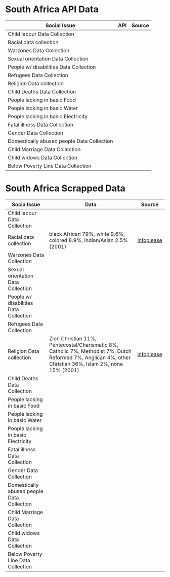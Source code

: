 # South Africa API Data
| Social Issue  |  API | Source |
|---|---|---|
| Child labour Data Collection |  |  |
| Racial data collection |  |  |
| Warzones Data Collection |  |  |
| Sexual orientation Data Collection|  |  |
| People w/ disabilities Data Collection |  |  |
| Refugees Data Collection |  |  |
| Religion Data collection |  |  |
| Child Deaths Data Collection |  |  |
| People lacking in basic Food |  |  |
| People lacking in basic Water |  |  |
| People lacking in basic Electricity |  |  |
| Fatal illness Data Collection |  |  |
| Gender Data Collection |  |  |
| Domestically abused people Data Collection |  |  |
| Child Marriage Data Collection |  |  |
| Child widows Data Collection |  |  |
| Below Poverty Line Data Collection |  |  |

# South Africa Scrapped Data
| Socia Issue  |  Data | Source | 
|---|---|---|
| Child labour Data Collection |  |  |
| Racial data collection | black African 79%, white 9.6%, colored 8.9%, Indian/Asian 2.5% (2001) | [infoplease](https://www.infoplease.com/ethnicity-and-race-countries) |
| Warzones Data Collection |  |  |
| Sexual orientation Data Collection|  |  |
| People w/ disabilities Data Collection |  |  |
| Refugees Data Collection |  |  |
| Religion Data collection | Zion Christian 11%, Pentecostal/Charismatic 8%, Catholic 7%, Methodist 7%, Dutch Reformed 7%, Anglican 4%, other Christian 36%, Islam 2%, none 15% (2001) | [infoplease](https://www.infoplease.com/world/countries/world-religions) |
| Child Deaths Data Collection |  |  |
| People lacking in basic Food |  |  |
| People lacking in basic Water |  |  |
| People lacking in basic Electricity |  |  |
| Fatal illness Data Collection |  |  |
| Gender Data Collection |  |  |
| Domestically abused people Data Collection |  |  |
| Child Marriage Data Collection |  |  |
| Child widows Data Collection |  |  |
| Below Poverty Line Data Collection |  |  |
